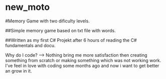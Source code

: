 # new_moto
#Memory Game with two dificulty levels.

##Simple memory game based on txt file with words. 

##Written as my first C# Projekt after 6 hours of reading the C# fundamentals and docu.

Why do I code? --> Nothing bring me more satisfaction then creating something from scratch or making something which was not working work.
I've feel in love with coding some months ago and now i want to get better an grow in it. 
